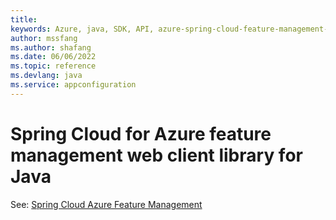 ```yaml
---
title: 
keywords: Azure, java, SDK, API, azure-spring-cloud-feature-management-web, appconfiguration
author: mssfang
ms.author: shafang
ms.date: 06/06/2022
ms.topic: reference
ms.devlang: java
ms.service: appconfiguration
---
```

# Spring Cloud for Azure feature management web client library for Java

See: [Spring Cloud Azure Feature Management](https://github.com/Azure/azure-sdk-for-java/tree/main/sdk/appconfiguration/azure-spring-cloud-feature-management)
